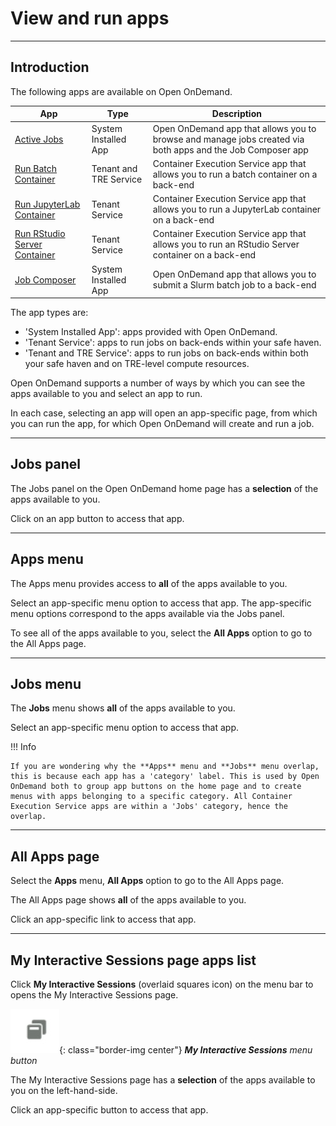 # View and run apps

---

## Introduction

The following apps are available on Open OnDemand.

| App | Type | Description |
| --- | ---- | ----------- |
| [Active Jobs](apps/active-jobs.md) | System Installed App | Open OnDemand app that allows you to browse and manage jobs created via both apps and the Job Composer app |
| [Run Batch Container](apps/batch-container-app.md) | Tenant and TRE Service | Container Execution Service app that allows you to run a batch container on a back-end |
| [Run JupyterLab Container](apps/jupyter-app.md) | Tenant Service | Container Execution Service app that allows you to run a JupyterLab container on a back-end |
| [Run RStudio Server Container](apps/rstudio-app.md) | Tenant Service | Container Execution Service app that allows you to run an RStudio Server container on a back-end |
| [Job Composer](apps/job-composer.md) | System Installed App | Open OnDemand app that allows you to submit a Slurm batch job to a back-end |

The app types are:

* 'System Installed App': apps provided with Open OnDemand.
* 'Tenant Service': apps to run jobs on back-ends within your safe haven.
* 'Tenant and TRE Service': apps to run jobs on back-ends within both your safe haven and on TRE-level compute resources.

Open OnDemand supports a number of ways by which you can see the apps available to you and select an app to run.

In each case, selecting an app will open an app-specific page, from which you can run the app, for which Open OnDemand will create and run a job.

---

## Jobs panel

The Jobs panel on the Open OnDemand home page has a **selection** of the apps available to you.

Click on an app button to access that app.

---

## **Apps** menu

The Apps menu provides access to **all** of the apps available to you.

Select an app-specific menu option to access that app. The app-specific menu options correspond to the apps available via the Jobs panel.

To see all of the apps available to you, select the **All Apps** option to go to the All Apps page.

---

## **Jobs** menu

The **Jobs** menu shows **all** of the apps available to you.

Select an app-specific menu option to access that app.

!!! Info

    If you are wondering why the **Apps** menu and **Jobs** menu overlap, this is because each app has a 'category' label. This is used by Open OnDemand both to group app buttons on the home page and to create menus with apps belonging to a specific category. All Container Execution Service apps are within a 'Jobs' category, hence the overlap.

---

## All Apps page

Select the **Apps** menu, **All Apps** option to go to the All Apps page.

The All Apps page shows **all** of the apps available to you.

Click an app-specific link to access that app.

---

## My Interactive Sessions page apps list

Click **My Interactive Sessions** (overlaid squares icon) on the menu bar to opens the My Interactive Sessions page.

![My Interactive Sessions menu button, an overlaid squares icon](../../images/open-ondemand/my-interactive-sessions-button.png){: class="border-img center"} ***My Interactive Sessions** menu button*

The My Interactive Sessions page has a **selection** of the apps available to you on the left-hand-side.

Click an app-specific button to access that app.
